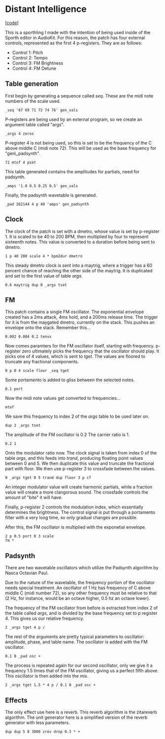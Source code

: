 # Distant Intelligence

\[[code](/res/cook/distant_intelligence.sp)]

This is a sporthling I made with the intention of being used inside of
the Sporth editor in AudioKit. For this reason, the patch has four 
external controls, represented as the first 4 p-registers. They are
as follows:
- Control 1: Pitch
- Control 2: Tempo
- Control 3: FM Brightness
- Control 4: FM Detune

## Table generation
First begin by generating a sequence called *seq*. 
These are the midi note numbers of the scale used.

    _seq '67 69 71 72 74 76' gen_vals

P-registers are being used by an external program, so we create an argument
table called "args". 

    _args 4 zeros

P-register 4 is not being used, so this is set to be the frequency of 
the C above middle C (midi note 72).
This will be used as the base frequency for "gen\\_padsynth". 

    72 mtof 4 pset

This table generated contains the amplitudes for partials, need for padsynth.

    _amps '1.0 0.5 0.25 0.5' gen_vals

Finally, the padsynth wavetable is generated. 

    _pad 262144 4 p 40 'amps' gen_padsynth


## Clock

The clock of the patch is set with a dmetro, whose value is set by 
p-register 1. It is scaled to be 40 to 200 BPM, then multiplied 
by four to represent sixteenth notes. This value is converted to
a duration before being sent to dmetro.

    1 p 40 200 scale 4 * bpm2dur dmetro

This steady dmetro clock is sent into a maytrig, where a trigger has a 
60 percent chance of reaching the other side of the maytrig. It is duplicated
and set to the first value of table *args*. 

    0.6 maytrig dup 0 _args tset


## FM 

This patch contains a single FM oscillator. 
The exponential envelope created has a 2ms attack, 4ms hold, and a 200ms
release time. The trigger for it is from the maygated dmetro, currently
on the stack.  This pushes an envelope onto the stack. Remember this...

    0.002 0.004 0.2 tenvx

Now comes paramters for the FM oscillator itself, starting with frequency.
p-register zero ultimately picks the frequency that the oscillator should
play. It picks one of 4 values, which is sent to *tget*. The values are 
floored to truncate any fractional components. 

    0 p 0 4 scale floor _seq tget

Some portamento is added to gliss between the selected notes.

    0.1 port

Now the midi note values get converted to frequencies...

    mtof 

We save this frequency to index 2 of the *args* table to be used later on. 

    dup 2 _args tset 

The amplitude of the FM oscillator is 0.2
The carrier ratio is 1.

    0.2 1

Onto the modulator ratio now. 
The clock signal is taken from index 0 of the table *args*, and this feeds
into *trand*, producing floating point values between 0 and 5. We then
duplicate this value and truncate the fractional part with floor. We then
use p-register 3 to crossfade between the values. 

    0 _args tget 0 5 trand dup floor 3 p cf

An integer modulator value will create harmonic partials, while a fraction
value will create a more clangorous sound. The crossfade controls the amount
of "bite" it will have.

Finally, p-register 2 controls the modulation index, which essentially 
determines the brightness. The control signal is put through a portamento
filter with a very long time, so only gradual changes are possible.

After this, the FM oscillator is multiplied with the exponetial envelope.

    2 p 0.5 port 0 3 scale
    fm *


## Padsynth 

There are two wavetable oscillators which utilize the Padsynth algorithm
by Nasca Octavian Paul. 

Due to the nature of the wavetable, the frequency portion of the 
oscillator needs special treatment. An oscillator of 1 Hz has frequency
of C above middle C (midi number 72), so any other frequency must be
relative to that (2 Hz, for instance, would be an octave higher, 0.5 hz 
an octave lower). 

The frequency of the FM oscillator from before is extracted from index 2
of the table called *args*, and is divided by the base frequency set to 
p register 4. This gives us our relative frequency. 

    2 _args tget 4 p / 

The rest of the arguments are pretty typical parameters to oscillator: 
amplitude, phase, and table name. The oscillator is added with the FM 
oscillator.

    0.1 0 _pad osc +

The process is repeated again for our second oscillator, 
only we give it a frequency 1.5 times that of the FM oscillator, giving us
a perfect fifth above. This oscillator is then added into the mix.

    2 _args tget 1.5 * 4 p / 0.1 0 _pad osc +


## Effects

The only effect use here is a reverb. This reverb algorithm is the 
zitareverb algorithm. The unit generator here is a simplified version
of the reverb generator with less parameters. 

    dup dup 5 8 3000 zrev drop 0.3 * +


